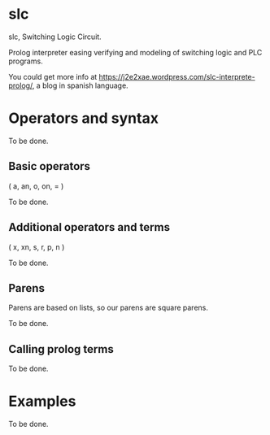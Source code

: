 # slc
slc, Switching Logic Circuit.

Prolog interpreter easing verifying and modeling of switching logic and PLC programs.


You could get more info at https://j2e2xae.wordpress.com/slc-interprete-prolog/, a blog in spanish language.

# Operators and syntax
To be done.

## Basic operators
( a, an, o, on, = )

To be done.

## Additional operators and terms
( x, xn, s, r, p, n )

To be done.

## Parens
Parens are based on lists, so our parens are square parens.

To be done.

## Calling prolog terms
To be done.

# Examples
To be done.
